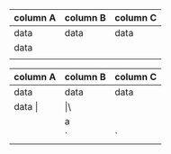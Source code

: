 ﻿
| column A | column B | column C |
| :------- | :------- | :------- |
| data     | data     | data     |
| data     |          |          |
|          |          |          |

| column A | column B | column C |
| :------- | :------- | :------- |
| data     | data     | data     |
| data \|  | \|\      |          |
|          | a        |          |
|          | `|`      |          |
